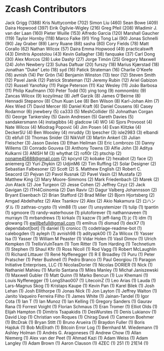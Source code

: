 Zcash Contributors
==================

Jack Grigg (1388)
Kris Nuttycombe (702)
Simon Liu (460)
Sean Bowe (409)
Daira Hopwood (397)
Eirik Ogilvie-Wigley (216)
Greg Pfeil (208)
Wladimir J. van der Laan (160)
Pieter Wuille (153)
Alfredo Garcia (120)
Marshall Gaucher (119)
Taylor Hornby (118)
Marco Falke (91)
Ying Tong Lai (90)
Jonas Schnelli (90)
Jay Graber (89)
Larry Ruane (88)
sasha (80)
Cory Fields (78)
Matt Corallo (62)
Nathan Wilcox (57)
Daira Emma Hopwood (49)
practicalswift (43)
Dimitris Apostolou (43)
Kevin Gallagher (38)
fanquake (37)
Carl Dong (30)
Alex Morcos (28)
Luke Dashjr (27)
Jorge Timón (25)
Gregory Maxwell (24)
John Newbery (23)
Suhas Daftuar (20)
furszy (18)
Marius Kjærstad (18)
Jonathan "Duke" Leto (18)
syd (16)
Patick Strateman (16)
Charlie O'Keefe (16)
avnish (14)
Per Grön (14)
Benjamin Winston (13)
teor (12)
Steven Smith (12)
Pavel Janík (12)
Patrick Strateman (12)
Jeremy Rubin (12)
Ariel Gabizon (12)
Russell Yanofsky (11)
Paige Peterson (11)
Kaz Wesley (11)
João Barbosa (11)
Philip Kaufmann (10)
Peter Todd (10)
ying tong (9)
nomnombtc (9)
Zancas Wilcox (9)
kozyilmaz (8)
Jeff Garzik (8)
James O'Beirne (8)
Hennadii Stepanov (8)
Chun Kuan Lee (8)
Ben Wilson (8)
Karl-Johan Alm (7)
Alex Wied (7)
David Mercer (6)
Daniel Kraft (6)
Daniel Cousens (6)
Casey Rodarmor (6)
jnewbery (5)
ca333 (5)
MeshCollider (5)
Johnathan Corgan (5)
George Tankersley (5)
Gavin Andresen (5)
Gareth Davies (5)
sandakersmann (4)
instagibbs (4)
gladcow (4)
WO (4)
Sjors Provoost (4)
Nate Wilcox (4)
Miodrag Popović (4)
Jim Posen (4)
Evan Klitzke (4)
DeckerSU (4)
Ben Woosley (4)
mruddy (3)
lpescher (3)
isle2983 (3)
elbandi (3)
ebfull (3)
Thomas Snider (3)
NikVolf (3)
Martin Ankerl (3)
Julian Fleischer (3)
Jason Davies (3)
Ethan Heilman (3)
Eric Lombrozo (3)
Danny Willems (3)
Conrado Gouvea (3)
Anthony Towns (3)
Alfie John (3)
Aditya Kulkarni (3)
ANISH M (3)
whythat (2)
rofl0r (2)
ptschip (2)
noname45688@gmail.com (2)
kpcyrd (2)
kobake (2)
hexabot (2)
face (2)
aniemerg (2)
Yuri Zhykin (2)
UdjinM6 (2)
Tim Ruffing (2)
Solar Designer (2)
Sebastian Falbesoner (2)
Scott (2)
S. Matthew English (2)
Robert C. Seacord (2)
Pejvan (2)
Pavol Rusnak (2)
Pavel Vasin (2)
Mustafa (2)
Matthew King (2)
Mary Moore-Simmons (2)
Mark Friedenbach (2)
Marek (2)
Jon Atack (2)
Joe Turgeon (2)
Jesse Cohen (2)
Jeffrey Czyz (2)
Jack Gavigan (2)
ITH4Coinomia (2)
Dan Raviv (2)
Dagur Valberg Johannsson (2)
Bryant Eisenbach (2)
Brian Stafford (2)
Brad Miller (2)
Bjorn Hjortsberg (2)
Amgad Abdelhafez (2)
Alex Tsankov (2)
Alex (2)
Akio Nakamura (2)
ロハン ダル (1)
zathras-crypto (1)
vim88 (1)
user (1)
unsystemizer (1)
tulip (1)
tpantin (1)
sgmoore (1)
randy-waterhouse (1)
plutoforever (1)
nathannaveen (1)
murrayn (1)
mrbandrews (1)
kirkalx (1)
kazcw (1)
jeff-liang (1)
jc (1)
idm (1)
glowang (1)
ewillbefull@gmail.com (1)
emilrus (1)
dismad (1)
dexX7 (1)
dependabot[bot] (1)
daniel (1)
cronicc (1)
codetriage-readme-bot (1)
calebogden (1)
ayleph (1)
avnish98 (1)
adityapk00 (1)
Za Wilcox (1)
Yasser Isa (1)
Yasser (1)
William M Peaster (1)
Vidar Holen (1)
Vasil Dimov (1)
Ulrich Kempken (1)
TrellixVulnTeam (1)
Tom Ritter (1)
Tom Harding (1)
Technetium (1)
Stephen (1)
Shaul Kfir (1)
Ross Nicoll (1)
Rod Vagg (1)
Robert McLaughlin (1)
Richard Littauer (1)
René Nyffenegger (1)
R E Broadley (1)
Puru (1)
Peter Pratscher (1)
Peter Bushnell (1)
Pedro Branco (1)
Paul Georgiou (1)
Paragon Initiative Enterprises, LLC (1)
NicolasDorier (1)
Nicolas DORIER (1)
Nick (1)
Nathaniel Mahieu (1)
Murilo Santana (1)
Miles Manley (1)
Michał Janiszewski (1)
Maxwell Gubler (1)
Matt Quinn (1)
Marko Bencun (1)
Luv Khemani (1)
Louis Nyffenegger (1)
LongShao007 (1)
LitecoinZ (1)
Leo Arias (1)
Lauda (1)
Lars-Magnus Skog (1)
Kristaps Kaupe (1)
Kevin Pan (1)
Karel Bilek (1)
Josh Lehan (1)
Josh Ellithorpe (1)
Jonas Nick (1)
Jon Layton (1)
Jeffrey Walton (1)
Janito Vaqueiro Ferreira Filho (1)
James White (1)
Jainan-Tandel (1)
Igor Cota (1)
Ian T (1)
Ian Munoz (1)
Ian Kelling (1)
Gregory Sanders (1)
Gaurav Rana (1)
Forrest Voight (1)
Florian Schmaus (1)
Eran Tromer (1)
Elliot Olds (1)
Elijah Hampton (1)
Dimitris Tsapakidis (1)
DesWurstes (1)
Denis Lukianov (1)
David Llop (1)
Christian von Roques (1)
Chirag Davé (1)
Cameron Boehmer (1)
BtcDrak (1)
Bryan Stitt (1)
Bruno Arueira (1)
Braydon Fuller (1)
Boris Hajduk (1)
Bob McElrath (1)
Bitcoin Error Log (1)
Bernhard M. Wiedemann (1)
Ashley Holman (1)
Andrés G. Aragoneses (1)
Andrew Chow (1)
Allan Niemerg (1)
Alex van der Peet (1)
Ahmad Kazi (1)
Adam Weiss (1)
Adam Langley (1)
Adam Brown (1)
Aaron Clauson (1)
4ZEC (1)
251 (1)
21E14 (1)

